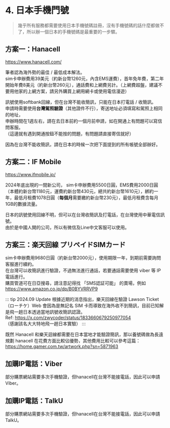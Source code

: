 # 4. 日本手機門號

> 幾乎所有服務都需要使用日本手機號碼註冊，沒有手機號碼的話什麼都做不了，所以辦一個日本的手機號碼是最重要的一步驟。

## 方案一：Hanacell

https://www.hanacell.com/

筆者認為海外勢的最佳 / 最低成本解法。  
sim卡申辦費用39美元（約新台幣1260元，內含EMS運費），首年免年費，第二年開始年費8美元（約新台幣260元），通話費和上網費另計。（上網費超盤，建議不要用他家的上網方案，請另外購買上網用網卡或使用電信漫遊）  

訊號使用softbank回線，但在台灣不能收簡訊，只能在日本打電話 / 收簡訊。  
申請時需要使用**台灣駕照驗證**（其他證件不行），寄送地址必須填寫和駕照上相同的地址，  
申辦時間在1週左右，請在去日本前約一個月前申請，如在開通上有問題可以寫信問客服。  
（這邊就有遇到開通按鈕不能按的問題，有問題請直接寄信就好）  

因為在台灣不能收簡訊，請在日本的時候一次把下面提到的所有帳號全部辦好。  

## 方案二：IF Mobile

https://www.ifmobile.jp/

2024年底出現的一間新公司，
sim卡申辦費用5500日圓，EMS費用2000日圓（本體約新台幣1180元，運費約新台幣430元，總共約新台幣1610元），綁約一年，最低月租費1078日圓（**每個月**需要繳約新台幣230元），最低月租費含每月1GB的數據流量。

日本的訊號使用回線不明，但可以在台灣收簡訊及打電話，在台灣使用中華電信訊號。  
由於是中國人開的公司，所以有微信及Line中文客服可以使用。

## 方案三：楽天回線 プリペイドSIMカード

sim卡申辦費用9680日圓（約新台幣2000元），使用期限一年，到期前需要詢問客服進行續約。  
在台灣可以收簡訊進行驗證，不過無法進行通話，若要通話需要使用 viber 等 IP 電話進行。  
購買管道可在日亞搜尋，請注意記得找 「SMS認証可能」 的賣場，例如  
https://www.amazon.co.jp/dp/B0BYVRRVP9  

::: tip 2024.09 Update
根據近期的消息指出，樂天回線在驗證 Lawson Ticket（ローチケ）Web 會因為是無記名 SIM 卡而導致在海外收不到簡訊，目前已知解是飛一趟日本透過當地訊號收簡訊認證。  
Ref: https://x.com/zwycoder/status/1833660679250977054  
（感謝該名大大特地飛一趟日本實驗）
::: 

既然 Hanacell 和樂天迴線都需要在日本當地才能驗證簡訊，那以養號碼做為長遠規劃 hanacell 在花費方面比較佔優勢，其他費用比較可以參考這篇：https://home.gamer.com.tw/artwork.php?sn=5871963

## 加購IP電話：Viber

部分購票網站需要多次手機驗證，但hanacell在台灣不能接電話，因此可以申請Viber。

## 加購IP電話：TalkU

部分購票網站需要多次手機驗證，但hanacell在台灣不能接電話，因此可以申請TalkU。